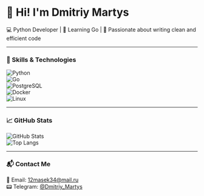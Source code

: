 # 👋 Hi! I'm Dmitriy Martys  

💻 Python Developer | 🔹 Learning Go | 🚀 Passionate about writing clean and efficient code  

---

### 🔧 Skills & Technologies  
![Python](https://img.shields.io/badge/Python-3776AB?style=for-the-badge&logo=python&logoColor=white)  
![Go](https://img.shields.io/badge/Go-00ADD8?style=for-the-badge&logo=go&logoColor=white)  
![PostgreSQL](https://img.shields.io/badge/PostgreSQL-316192?style=for-the-badge&logo=postgresql&logoColor=white)  
![Docker](https://img.shields.io/badge/Docker-2496ED?style=for-the-badge&logo=docker&logoColor=white)  
![Linux](https://img.shields.io/badge/Linux-FCC624?style=for-the-badge&logo=linux&logoColor=black)  

---

### 📈 GitHub Stats  
![GitHub Stats](https://github-readme-stats.vercel.app/api?username=12masek34&show_icons=true&theme=radical&v=2)  
![Top Langs](https://github-readme-stats.vercel.app/api/top-langs/?username=12masek34&layout=compact&theme=radical&v=2)  

---

### 📬 Contact Me  
📧 Email: [12masek34@mail.ru](mailto:12masek34@mail.ru)  
📟 Telegram: [@Dmitriy_Martys](https://t.me/Dmitriy_Martys)  
